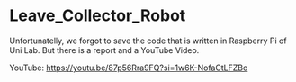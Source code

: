 # Leave_Collector_Robot

Unfortunatelly, we forgot to save the code that is written in Raspberry Pi of Uni Lab. But there is a report and a YouTube Video.

YouTube: https://youtu.be/87p56Rra9FQ?si=1w6K-NofaCtLFZBo
